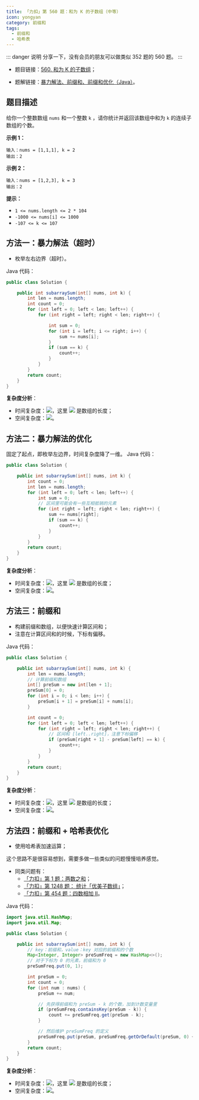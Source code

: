 ```yaml
---
title: 「力扣」第 560 题：和为 K 的子数组（中等）
icon: yongyan
category: 前缀和
tags: 
  - 前缀和
  - 哈希表
---
```



::: danger 说明
分享一下，没有会员的朋友可以做类似 352 题的 560 题。
:::

+ 题目链接：[560. 和为 K 的子数组](https://leetcode-cn.com/problems/subarray-sum-equals-k/)；
- 题解链接：[暴力解法、前缀和、前缀和优化（Java）](https://leetcode-cn.com/problems/subarray-sum-equals-k/solution/bao-li-jie-fa-qian-zhui-he-qian-zhui-he-you-hua-ja/)。
## 题目描述

给你一个整数数组 `nums` 和一个整数 `k` ，请你统计并返回该数组中和为 `k` 的连续子数组的个数。

**示例 1：**

```
输入：nums = [1,1,1], k = 2
输出：2
```

**示例 2：**

```
输入：nums = [1,2,3], k = 3
输出：2
```

**提示：**

- `1 <= nums.length <= 2 * 104`
- `-1000 <= nums[i] <= 1000`
- `-107 <= k <= 107`

## 方法一：暴力解法（超时）

- 枚举左右边界（超时）。

Java 代码：
```java
public class Solution {

    public int subarraySum(int[] nums, int k) {
        int len = nums.length;
        int count = 0;
        for (int left = 0; left < len; left++) {
            for (int right = left; right < len; right++) {

                int sum = 0;
                for (int i = left; i <= right; i++) {
                    sum += nums[i];
                }
                if (sum == k) {
                    count++;
                }
            }
        }
        return count;
    }
}
```
**复杂度分析**：

- 时间复杂度：![](https://cdn.nlark.com/yuque/__latex/9074405a1aeb2b91c003db60608401ef.svg#card=math&code=O%28N%5E3%29&height=23&width=49)，这里 ![](https://cdn.nlark.com/yuque/__latex/8d9c307cb7f3c4a32822a51922d1ceaa.svg#card=math&code=N&height=16&width=15) 是数组的长度；
- 空间复杂度：![](https://cdn.nlark.com/yuque/__latex/5e079a28737d5dd019a3b8f6133ee55e.svg#card=math&code=O%281%29&height=20&width=34)。
## 方法二：暴力解法的优化
固定了起点，即枚举左边界，时间复杂度降了一维。
Java 代码：
```java
public class Solution {

    public int subarraySum(int[] nums, int k) {
        int count = 0;
        int len = nums.length;
        for (int left = 0; left < len; left++) {
            int sum = 0;
            // 区间里可能会有一些互相抵销的元素
            for (int right = left; right < len; right++) {
                sum += nums[right];
                if (sum == k) {
                    count++;
                }
            }
        }
        return count;
    }
}
```
**复杂度分析**：

- 时间复杂度：![](https://cdn.nlark.com/yuque/__latex/8e9c5fee65a4f32abccd0e83ff203e39.svg#card=math&code=O%28N%5E2%29&height=23&width=49)，这里 ![](https://cdn.nlark.com/yuque/__latex/8d9c307cb7f3c4a32822a51922d1ceaa.svg#card=math&code=N&height=16&width=15) 是数组的长度；
- 空间复杂度：![](https://cdn.nlark.com/yuque/__latex/5e079a28737d5dd019a3b8f6133ee55e.svg#card=math&code=O%281%29&height=20&width=34)。
## 方法三：前缀和

- 构建前缀和数组，以便快速计算区间和；
- 注意在计算区间和的时候，下标有偏移。

Java 代码：
```java
public class Solution {

    public int subarraySum(int[] nums, int k) {
        int len = nums.length;
        // 计算前缀和数组
        int[] preSum = new int[len + 1];
        preSum[0] = 0;
        for (int i = 0; i < len; i++) {
            preSum[i + 1] = preSum[i] + nums[i];
        }

        int count = 0;
        for (int left = 0; left < len; left++) {
            for (int right = left; right < len; right++) {
                // 区间和 [left..right]，注意下标偏移
                if (preSum[right + 1] - preSum[left] == k) {
                    count++;
                }
            }
        }
        return count;
    }
}
```
**复杂度分析**：

- 时间复杂度：![](https://cdn.nlark.com/yuque/__latex/8e9c5fee65a4f32abccd0e83ff203e39.svg#card=math&code=O%28N%5E2%29&height=23&width=49)，这里 ![](https://cdn.nlark.com/yuque/__latex/8d9c307cb7f3c4a32822a51922d1ceaa.svg#card=math&code=N&height=16&width=15) 是数组的长度；
- 空间复杂度：![](https://cdn.nlark.com/yuque/__latex/33697ce7dfa48ba80980d298c8089378.svg#card=math&code=O%28N%29&height=20&width=41)。
## 方法四：前缀和 + 哈希表优化

- 使用哈希表加速运算；

这个思路不是很容易想到，需要多做一些类似的问题慢慢培养感觉。

- 同类问题有：
   - [「力扣」第 1 题：两数之和](https://leetcode-cn.com/problems/two-sum/)；
   - [「力扣」第 1248 题： 统计「优美子数组」](https://leetcode-cn.com/problems/count-number-of-nice-subarrays/)；
   - [「力扣」第 454 题：四数相加 II](https://leetcode-cn.com/problems/4sum-ii/)。

Java 代码：
```java
import java.util.HashMap;
import java.util.Map;

public class Solution {

    public int subarraySum(int[] nums, int k) {
        // key：前缀和，value：key 对应的前缀和的个数
        Map<Integer, Integer> preSumFreq = new HashMap<>();
        // 对于下标为 0 的元素，前缀和为 0
        preSumFreq.put(0, 1);

        int preSum = 0;
        int count = 0;
        for (int num : nums) {
            preSum += num;

            // 先获得前缀和为 preSum - k 的个数，加到计数变量里
            if (preSumFreq.containsKey(preSum - k)) {
                count += preSumFreq.get(preSum - k);
            }

            // 然后维护 preSumFreq 的定义
            preSumFreq.put(preSum, preSumFreq.getOrDefault(preSum, 0) + 1);
        }
        return count;
    }
}
```
**复杂度分析**：

- 时间复杂度：![](https://cdn.nlark.com/yuque/__latex/33697ce7dfa48ba80980d298c8089378.svg#card=math&code=O%28N%29&height=20&width=41)，这里 ![](https://cdn.nlark.com/yuque/__latex/8d9c307cb7f3c4a32822a51922d1ceaa.svg#card=math&code=N&height=16&width=15) 是数组的长度；
- 空间复杂度：![](https://cdn.nlark.com/yuque/__latex/33697ce7dfa48ba80980d298c8089378.svg#card=math&code=O%28N%29&height=20&width=41)。
